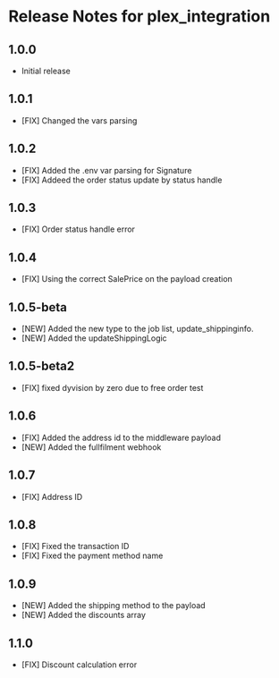 # Release Notes for plex_integration

## 1.0.0
- Initial release

## 1.0.1
- [FIX] Changed the vars parsing

## 1.0.2
- [FIX] Added the .env var parsing for Signature
- [FIX] Addeed the order status update by status handle

## 1.0.3
- [FIX] Order status handle error

## 1.0.4
- [FIX] Using the correct SalePrice on the payload creation

## 1.0.5-beta
- [NEW] Added the new type to the job list, update_shippinginfo. 
- [NEW] Added the updateShippingLogic

## 1.0.5-beta2
- [FIX] fixed dyvision by zero due to free order test

## 1.0.6
- [FIX] Added the address id to the middleware payload
- [NEW] Added the fullfilment webhook

## 1.0.7
- [FIX] Address ID

## 1.0.8
- [FIX] Fixed the transaction ID 
- [FIX] Fixed the payment method name

## 1.0.9
- [NEW] Added the shipping method to the payload
- [NEW] Added the discounts array

## 1.1.0
- [FIX] Discount calculation error
